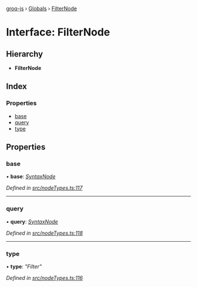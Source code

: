 [groq-js](../README.md) › [Globals](../globals.md) › [FilterNode](filternode.md)

# Interface: FilterNode

## Hierarchy

* **FilterNode**

## Index

### Properties

* [base](filternode.md#base)
* [query](filternode.md#query)
* [type](filternode.md#type)

## Properties

###  base

• **base**: *[SyntaxNode](../globals.md#syntaxnode)*

*Defined in [src/nodeTypes.ts:117](https://github.com/sanity-io/groq-js/blob/fc2de3c/src/nodeTypes.ts#L117)*

___

###  query

• **query**: *[SyntaxNode](../globals.md#syntaxnode)*

*Defined in [src/nodeTypes.ts:118](https://github.com/sanity-io/groq-js/blob/fc2de3c/src/nodeTypes.ts#L118)*

___

###  type

• **type**: *"Filter"*

*Defined in [src/nodeTypes.ts:116](https://github.com/sanity-io/groq-js/blob/fc2de3c/src/nodeTypes.ts#L116)*
